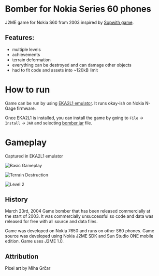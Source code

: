 Bomber for Nokia Series 60 phones 
=================================
J2ME game for Nokia S60 from 2003 inspired by [Sopwith game](https://en.wikipedia.org/wiki/Sopwith_(video_game)).

## Features:
- multiple levels
- achievements
- terrain deformation
- everything can be destroyed and can damage other objects
- had to fit code and assets into ~120kB limit

# How to run

Game can be run by using [EKA2L1 emulator](https://github.com/EKA2L1/EKA2L1). It runs okay-ish on Nokia N-Gage firmware. 

Once EKA2L1 is installed, you can install the game by going to `File` -> `Install` -> `JAR` and selecting [bomber.jar](./bomber.jar) file.

# Gameplay
Captured in EKA2L1 emulator


![Basic Gameplay](gameplay/level1.gif)


![Terrain Destruction](gameplay/destruction.gif)

![Level 2](gameplay/level2.gif)




## History 
March 23rd, 2004
Game bomber that has been released commercially at the start of 2003. It was commercially unsuccessful so code and data was released for free with all source and data files.

Game was developed on Nokia 7650 and runs on other S60 phones. Game source was developed using Nokia J2ME SDK and Sun Studio ONE mobile edition. Game uses J2ME 1.0.

## Attribution

Pixel art by Miha Grčar




